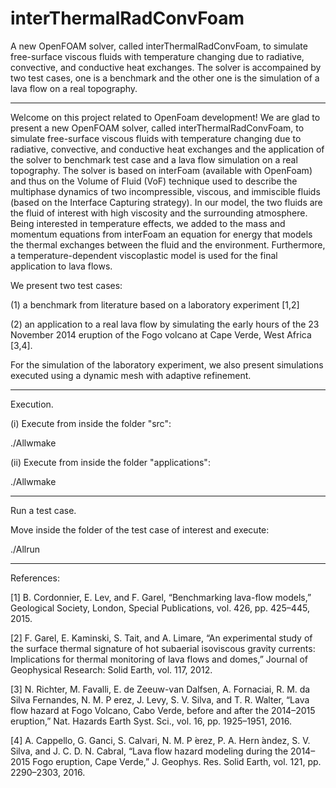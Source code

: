 # interThermalRadConvFoam
A new OpenFOAM solver, called interThermalRadConvFoam, to simulate free-surface viscous fluids with temperature changing due to radiative, convective, and conductive heat exchanges. The solver is accompained by two test cases, one is a benchmark and the other one is the simulation of a lava flow on a real topography.

-----------------------

Welcome on this project related to OpenFoam development!
We are glad to present a new OpenFOAM solver, called interThermalRadConvFoam, 
to simulate free-surface viscous fluids with temperature changing due 
to radiative, convective, and conductive heat exchanges and the application 
of the solver to benchmark test case and a lava flow simulation on a real 
topography. The solver is based on interFoam (available with OpenFoam) and 
thus on the Volume of Fluid (VoF) technique used to describe the multiphase 
dynamics of two incompressible, viscous, and immiscible fluids (based on 
the Interface Capturing strategy). In our model, the two fluids are the 
fluid of interest with high viscosity and the surrounding atmosphere. 
Being interested in temperature effects, we added to the mass and momentum 
equations from interFoam an equation for energy that models the thermal 
exchanges between the fluid and the environment. Furthermore, a 
temperature-dependent viscoplastic model is used for the final application 
to lava flows. 

We present two test cases: 

(1) a benchmark from literature based on a laboratory experiment [1,2] 

(2) an application to a real lava flow by simulating the early hours of 
the 23 November 2014 eruption of the Fogo volcano at Cape Verde, West 
Africa [3,4]. 

For the simulation of the laboratory experiment, we also present simulations 
executed using a dynamic mesh with adaptive refinement.

-----------------------
Execution.
 
(i) Execute from inside the folder "src":

./Allwmake

(ii) Execute from inside the folder "applications":

./Allwmake

-----------------------
Run a test case.

Move inside the folder of the test case of interest and execute:

./Allrun

-----------------------

References:

[1] B. Cordonnier, E. Lev, and F. Garel, “Benchmarking lava-flow models,” 
Geological Society, London, Special Publications, vol. 426, pp. 425–445, 2015.

[2] F. Garel, E. Kaminski, S. Tait, and A. Limare, “An experimental study 
of the surface thermal signature of hot subaerial isoviscous gravity currents: 
Implications for thermal monitoring of lava flows and domes,” Journal of 
Geophysical Research: Solid Earth, vol. 117, 2012.

[3] N. Richter, M. Favalli, E. de Zeeuw-van Dalfsen, A. Fornaciai, R. M. 
da Silva Fernandes, N. M. P erez, J. Levy, S. V. Silva, and T. R. Walter, 
“Lava flow hazard at Fogo Volcano, Cabo Verde, before and after the 2014–2015 
eruption,” Nat. Hazards Earth Syst. Sci., vol. 16, pp. 1925–1951, 2016.

[4] A. Cappello, G. Ganci, S. Calvari, N. M. P ́erez, P. A. Hern ́andez, S. V. 
Silva, and J. C. D. N. Cabral, “Lava flow hazard modeling during the 2014–2015 
Fogo eruption, Cape Verde,” J. Geophys. Res. Solid Earth, vol. 121, 
pp. 2290–2303, 2016.
